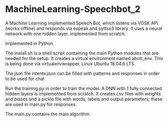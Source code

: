 # MachineLearning-Speechbot_2

A Machine Learning implemented Speech Bot, which listens via VOSK API (works offline) and responds via espeak and pyttsx3 library. It uses a neural network with one hidden layer, implemented from scratch.

Implemented in Python.

The install.sh is a shell script containing the main Python modules that are needed for the setup. It creates a virtual environment named abott_env. This is being done via virtualenvwrapper. Linux Ubuntu 18.04.6 LTS.

The json file intents.json can be filled with patterns and responses in order to be used for chat

Run the training.py in order to train the model. A DNN with 1 fully connected hidden layers is implemented from scratch. It creates csv files with weights and biases and a pickle file with words, labels and output parameters; these are used in main.py for responses.

The main.py contains the main algorithm.
